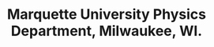 ---
title: "Marquette University Physics Department, Milwaukee, WI."
project_id: 
date: 
conference_id: ""
presenters:
   - peter_bandettini
summary: "<p>Marquette University Physics Department, Milwaukee, WI.</p>"
file: /assets/presentations/T165.ppt
filename: T165.ppt
layout: presentation
---